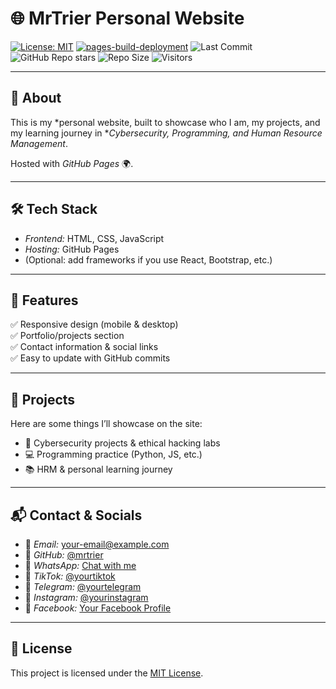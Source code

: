 # 🌐 MrTrier Personal Website

[![License: MIT](https://img.shields.io/badge/License-MIT-yellow.svg)](https://opensource.org/licenses/MIT)
[![pages-build-deployment](https://github.com/mrtrier/mrtrier.github.io/actions/workflows/pages/pages-build-deployment/badge.svg)](https://github.com/mrtrier/mrtrier.github.io/deployments/github-pages)
![Last Commit](https://img.shields.io/github/last-commit/mrtrier/mrtrier.github.io)
![GitHub Repo stars](https://img.shields.io/github/stars/mrtrier/mrtrier.github.io?style=social)
![Repo Size](https://img.shields.io/github/repo-size/mrtrier/mrtrier.github.io)
![Visitors](https://visitor-badge.laobi.icu/badge?page_id=mrtrier.mrtrier.github.io)

---

## 📖 About
This is my *personal website, built to showcase who I am, my projects, and my learning journey in **Cybersecurity, Programming, and Human Resource Management*.  

Hosted with *GitHub Pages* 🌍.  

---

## 🛠 Tech Stack
- *Frontend:* HTML, CSS, JavaScript  
- *Hosting:* GitHub Pages  
- (Optional: add frameworks if you use React, Bootstrap, etc.)  

---

## 🚀 Features
✅ Responsive design (mobile & desktop)  
✅ Portfolio/projects section  
✅ Contact information & social links  
✅ Easy to update with GitHub commits  

---

## 📂 Projects
Here are some things I’ll showcase on the site:  
- 🔐 Cybersecurity projects & ethical hacking labs  
- 💻 Programming practice (Python, JS, etc.)  
- 📚 HRM & personal learning journey  

---

## 📬 Contact & Socials
- 📧 *Email:* [your-email@example.com](mailto:your-email@example.com)  
- 🐙 *GitHub:* [@mrtrier](https://github.com/mrtrier)  
- 💬 *WhatsApp:* [Chat with me](https://wa.me/254740412020)  
- 🎵 *TikTok:* [@yourtiktok](https://www.tiktok.com/@mrtrier05?_t=ZM-8zO9s9B5Rcm&_r=1)  
- 📱 *Telegram:* [@yourtelegram](https://t.me/mrtriertech)  
- 📸 *Instagram:* [@yourinstagram](https://www.instagram.com/trier.mr?igsh=MXJ0dDByMndteDAwOQ==)  
- 📘 *Facebook:* [Your Facebook Profile](https://www.facebook.com/profile.php?id=61572445202567)  

---

## 📜 License
This project is licensed under the [MIT License](LICENSE).
